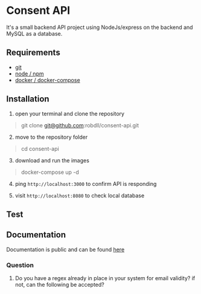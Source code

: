 # Consent API

It's a small backend API project using NodeJs/express on the backend and MySQL as a database.

## Requirements

- [git](https://git-scm.com/downloads)
- [node / npm](https://nodejs.org/en/download/)
- [docker / docker-compose](https://docs.docker.com/compose/install/)

## Installation

1. open your terminal and clone the repository
> git clone git@github.com:robdll/consent-api.git

2. move to the repository folder 
> cd consent-api  

3. download and run the images
> docker-compose up -d

4. ping `http://localhost:3000` to confirm API is responding

5. visit `http://localhost:8080` to check local database

## Test

## Documentation

Documentation is public and can be found [here](https://documenter.getpostman.com/view/1268581/Uz5GpcHW)

### Question
1. Do you have a regex already in place in your system for email validity? if not, can the following be accepted?
